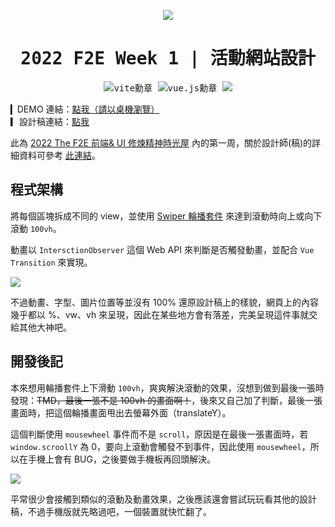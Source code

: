 <div align="center">
<samp>

![](https://i.imgur.com/b465Rdx.png)

# 2022 F2E Week 1 | 活動網站設計

<img src="https://img.shields.io/badge/-Vite-646CFF?logo=Vite&logoColor=white&logoWidth=24" alt="vite勳章"/> <img src="https://img.shields.io/badge/-Vue.js-4FC08D?logo=Vue.js&logoColor=white&logoWidth=24" alt="vue.js勳章"/> <img src="https://img.shields.io/badge/-TypeScript-3178C6?logo=typescript&logoColor=white&logoWidth=24">

</samp>
</div>

▎DEMO  連結：[點我（請以桌機瀏覽）](https://westleft.github.io/f2e-web-design/) <br>
▎設計稿連結：[點我](https://www.figma.com/file/M2aMcZsEIKBbRdLkj7fCAd/F2E-%2F-W1%3A-%E6%B4%BB%E5%8B%95%E7%B6%B2%E7%AB%99%E8%A8%AD%E8%A8%88?node-id=90%3A702)

此為 [2022 The F2E 前端& UI 修煉精神時光屋](https://2022.thef2e.com/) 內的第一周，關於設計師(稿)的詳細資料可參考 [此連結](https://2022.thef2e.com/users/12061549261447630282)。

## 程式架構

將每個區塊拆成不同的 view，並使用 [Swiper 輪播套件](https://swiperjs.com/) 來達到滾動時向上或向下滾動 `100vh`。

動畫以 `IntersctionObserver` 這個 Web API 來判斷是否觸發動畫，並配合 `Vue Transition` 來實現。

![](https://i.imgur.com/I5IqbIu.gif)

不過動畫、字型、圖片位置等並沒有 100% 還原設計稿上的樣貌，網頁上的內容幾乎都以 %、vw、vh 來呈現，因此在某些地方會有落差，完美呈現這件事就交給其他大神吧。

## 開發後記

本來想用輪播套件上下滑動 `100vh`，爽爽解決滾動的效果，沒想到做到最後一張時發現：~~TMD，最後一張不是 100vh 的畫面啊！~~，後來又自己加了判斷，最後一張畫面時，把這個輪播畫面甩出去螢幕外面（translateY）。

這個判斷使用 `mousewheel` 事件而不是 `scroll`，原因是在最後一張畫面時，若 `window.scroollY` 為 0，要向上滾動會觸發不到事件，因此使用 `mousewheel`，所以在手機上會有 BUG，之後要做手機板再回頭解決。

![](https://i.imgur.com/Xum5t84.gif)

平常很少會接觸到類似的滾動及動畫效果，之後應該還會嘗試玩玩看其他的設計稿，不過手機版就先略過吧，一個裝置就快忙翻了。